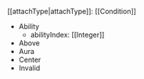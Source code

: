 [[attachType|attachType]]: [[Condition]]
   * Ability
     * abilityIndex: [[Integer]]
   * Above
   * Aura
   * Center
   * Invalid
